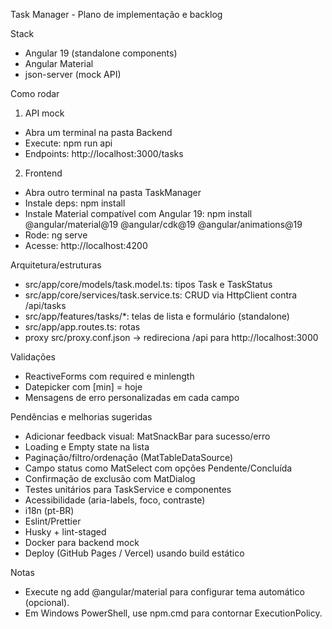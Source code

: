 Task Manager - Plano de implementação e backlog

Stack
- Angular 19 (standalone components)
- Angular Material
- json-server (mock API)

Como rodar
1) API mock
- Abra um terminal na pasta Backend
- Execute: npm run api
- Endpoints: http://localhost:3000/tasks

2) Frontend
- Abra outro terminal na pasta TaskManager
- Instale deps: npm install
- Instale Material compatível com Angular 19: npm install @angular/material@19 @angular/cdk@19 @angular/animations@19
- Rode: ng serve
- Acesse: http://localhost:4200

Arquitetura/estruturas
- src/app/core/models/task.model.ts: tipos Task e TaskStatus
- src/app/core/services/task.service.ts: CRUD via HttpClient contra /api/tasks
- src/app/features/tasks/*: telas de lista e formulário (standalone)
- src/app/app.routes.ts: rotas
- proxy src/proxy.conf.json -> redireciona /api para http://localhost:3000

Validações
- ReactiveForms com required e minlength
- Datepicker com [min] = hoje
- Mensagens de erro personalizadas em cada campo

Pendências e melhorias sugeridas
- Adicionar feedback visual: MatSnackBar para sucesso/erro
- Loading e Empty state na lista
- Paginação/filtro/ordenação (MatTableDataSource)
- Campo status como MatSelect com opções Pendente/Concluída
- Confirmação de exclusão com MatDialog
- Testes unitários para TaskService e componentes
- Acessibilidade (aria-labels, foco, contraste)
- i18n (pt-BR)
- Eslint/Prettier
- Husky + lint-staged
- Docker para backend mock
- Deploy (GitHub Pages / Vercel) usando build estático

Notas
- Execute ng add @angular/material para configurar tema automático (opcional).
- Em Windows PowerShell, use npm.cmd para contornar ExecutionPolicy.
